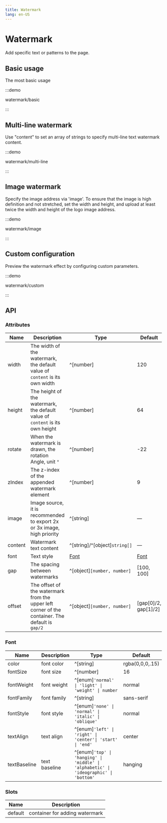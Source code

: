 ```yaml
---
title: Watermark
lang: en-US
---
```


# Watermark

Add specific text or patterns to the page.

## Basic usage

The most basic usage

:::demo

watermark/basic

:::

## Multi-line watermark

Use "content" to set an array of strings to specify multi-line text watermark content.

:::demo

watermark/multi-line

:::

## Image watermark

Specify the image address via 'image'. To ensure that the image is high definition and not stretched, set the width and height, and upload at least twice the width and height of the logo image address.

:::demo

watermark/image

:::

## Custom configuration

Preview the watermark effect by configuring custom parameters.

:::demo

watermark/custom

:::

## API

### Attributes

| Name    | Description                                                                                     | Type                          | Default                    |
| ------- | ----------------------------------------------------------------------------------------------- | ----------------------------- | -------------------------- |
| width   | The width of the watermark, the default value of `content` is its own width                     | ^[number]                     | 120                        |
| height  | The height of the watermark, the default value of `content` is its own height                   | ^[number]                     | 64                         |
| rotate  | When the watermark is drawn, the rotation Angle, unit `°`                                       | ^[number]                     | -22                        |
| zIndex  | The z-index of the appended watermark element                                                   | ^[number]                     | 9                          |
| image   | Image source, it is recommended to export 2x or 3x image, high priority                         | ^[string]                     | —                          |
| content | Watermark text content                                                                          | ^[string]/^[object]`string[]` | —                          |
| font    | Text style                                                                                      | [Font](#font)                 | [Font](#font)              |
| gap     | The spacing between watermarks                                                                  | ^[object]`[number, number]`   | \[100, 100\]               |
| offset  | The offset of the watermark from the upper left corner of the container. The default is `gap/2` | ^[object]`[number, number]`   | \[gap\[0\]/2, gap\[1\]/2\] |

### Font

| Name         | Description   | Type                                                                                 | Default         |
| ------------ | ------------- | ------------------------------------------------------------------------------------ | --------------- |
| color        | font color    | ^[string]                                                                            | rgba(0,0,0,.15) |
| fontSize     | font size     | ^[number]                                                                            | 16              |
| fontWeight   | font weight   | ^[enum]`'normal' \| 'light' \| 'weight' \| number`                                   | normal          |
| fontFamily   | font family   | ^[string]                                                                            | sans-serif      |
| fontStyle    | font style    | ^[enum]`'none' \| 'normal' \| 'italic' \| 'oblique'`                                 | normal          |
| textAlign    | text align    | ^[enum]`'left' \| 'right' \| 'center'\| 'start' \| 'end' `                           | center          |
| textBaseline | text baseline | ^[enum]`'top' \| 'hanging' \| 'middle' \| 'alphabetic' \| 'ideographic' \| 'bottom'` | hanging         |

### Slots

| Name    | Description                    |
| ------- | ------------------------------ |
| default | container for adding watermark |
